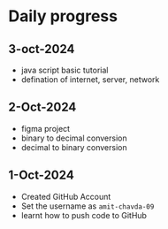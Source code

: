 # Daily progress

## 3-oct-2024
- java script basic tutorial
- defination of internet, server, network

## 2-Oct-2024
- figma project
- binary to decimal conversion
- decimal to binary conversion


## 1-Oct-2024
- Created GitHub Account
- Set the username as ` amit-chavda-09 `
- learnt how to push code to GitHub